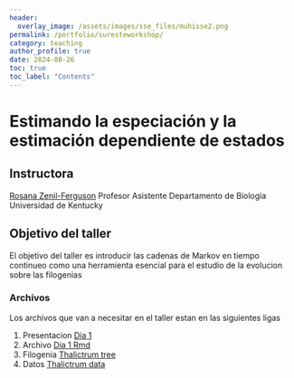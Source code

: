 ```yaml
---
header:
  overlay_image: /assets/images/sse_files/muhisse2.png
permalink: /portfolio/suresteworkshop/
category: teaching
author_profile: true
date: 2024-08-26
toc: true
toc_label: "Contents"
---
```


# Estimando la especiación y la estimación dependiente de estados
## Instructora
[Rosana Zenil-Ferguson](/contact/)
Profesor Asistente
Departamento de Biologia
Universidad de Kentucky 


## Objetivo del taller

El objetivo del taller es introducir las cadenas de Markov en tiempo continueo como una herramienta esencial para el estudio de la evolucion sobre las filogenias

### Archivos 

Los archivos que van a necesitar en el taller estan en las siguientes ligas

1. Presentacion [Dia 1](/assets/docs/dia1_diapositivas.pdf)
2. Archivo [Dia 1 Rmd](/assets/docs/primerospasos.Rmd)
3. Filogenia [Thalictrum tree](/assets/docs/poliniza_arbol.tre)
4. Datos [Thalictrum data](/assets/docs/poliniza_datos.csv)


